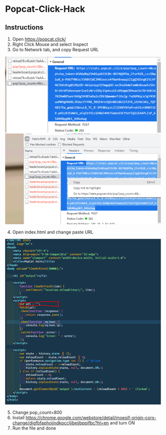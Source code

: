 # Popcat-Click-Hack

## Instructions
1. Open https://popcat.click/ 
2. Right Click Mouse and select Inspect
3. Go to Network tab, and copy Request URL


![alt text](https://github.com/Dxhxm88/Popcat-Click-Hack/blob/main/NetworkTab.PNG)
![alt text](https://github.com/Dxhxm88/Popcat-Click-Hack/blob/main/CopyUrl.PNG)

4. Open index.html and change paste URL

![alt text](https://github.com/Dxhxm88/Popcat-Click-Hack/blob/main/PasteURL.PNG)

5. Change pop_count=800
6. Install https://chrome.google.com/webstore/detail/moesif-origin-cors-change/digfbfaphojjndkpccljibejjbppifbc?hl=en and turn ON
7. Run the file and done

